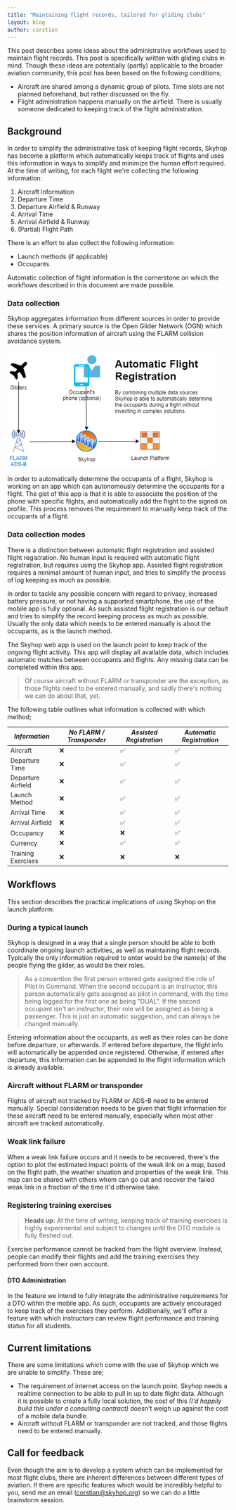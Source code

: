 ```yaml
---
title: "Maintaining flight records, tailored for gliding clubs"
layout: blog
author: corstian
---
```


This post describes some ideas about the administrative workflows used to maintain flight records. This post is specifically written with gliding clubs in mind. Though these ideas are potentially (partly) applicable to the broader aviation community, this post has been based on the following conditions;

<ul>
  <li>Aircraft are shared among a dynamic group of pilots. Time slots are not planned beforehand, but rather discussed on the fly.</li>
  <li>Flight administration happens manually on the airfield. There is usually someone dedicated to keeping track of the flight administration.</li>
</ul>


## Background
In order to simplify the administrative task of keeping flight records, Skyhop has become a platform which automatically keeps track of flights and uses this information in ways to simplify and minimize the human effort required. At the time of writing, for each flight we're collecting the following information:

1. Aircraft Information
2. Departure Time
3. Departure Airfield & Runway
4. Arrival Time
5. Arrival Airfield & Runway
6. (Partial) Flight Path

There is an effort to also collect the following information:

- Launch methods (if applicable)
- Occupants

Automatic collection of flight information is the cornerstone on which the workflows described in this document are made possible.

### Data collection

Skyhop aggregates information from different sources in order to provide these services. A primary source is the Open Glider Network (OGN) which shares the position information of aircraft using the FLARM collision avoidance system.

![](/assets/images/Skyhop_automatic_flight_registration.png)

In order to automatically determine the occupants of a flight, Skyhop is working on an app which can autonomously determine the occupants for a flight. The gist of this app is that it is able to associate the position of the phone with specific flights, and automatically add the flight to the signed on profile. This process removes the requirement to manually keep track of the occupants of a flight.


### Data collection modes

There is a distinction between automatic flight registration and assisted flight registration. No human input is required with automatic flight registration, but requires using the Skyhop app. Assisted flight registration requires a minimal amount of human input, and tries to simplify the process of log keeping as much as possible.

In order to tackle any possible concern with regard to privacy, increased battery pressure, or not having a supported smartphone, the use of the mobile app is fully optional. As such assisted flight registration is our default and tries to simplify the record keeping process as much as possible. Usually the only data which needs to be entered manually is about the occupants, as is the launch method.

The Skyhop web app is used on the launch point to keep track of the ongoing flight activity. This app will display all available data, which includes automatic matches between occupants and flights. Any missing data can be completed within this app.

> Of course aircraft without FLARM or transponder are the exception, as those flights need to be entered manually, and sadly there's nothing we can do about that, yet.

The following table outlines what information is collected with which method;

| *Information* | *No FLARM / Transponder* | *Assisted Registration* | *Automatic Registration* |
|-|-|-|-|
| Aircraft | ❌ | ✅ | ✅ |
| Departure Time | ❌ | ✅ | ✅ |
| Departure Airfield | ❌ | ✅ | ✅ |
| Launch Method | ❌ | ✅ | ✅ |
| Arrival Time | ❌ | ✅ | ✅ |
| Arrival Airfield | ❌ | ✅ | ✅ |
| Occupancy | ❌ | ❌ | ✅ |
| Currency | ❌ | ✅ | ✅ |
| Training Exercises | ❌ | ❌ | ❌ |

## Workflows
This section describes the practical implications of using Skyhop on the launch platform.

### During a typical launch

Skyhop is designed in a way that a single person should be able to both coordinate ongoing launch activities, as well as maintaining flight records. Typically the only information required to enter would be the name(s) of the people flying the glider, as would be their roles.

> As a convention the first person entered gets assigned the role of Pilot in Command. When the second occupant is an instructor, this person automatically gets assigned as pilot in command, with the time being logged for the first one as being "DUAL". If the second occupant isn't an instructor, their role will be assigned as being a passenger. This is just an automatic suggestion, and can always be changed manually.

Entering information about the occupants, as well as their roles can be done before departure, or afterwards. If entered before departure, the flight info will automatically be appended once registered. Otherwise, if entered after departure, this information can be appended to the flight information which is already available.

### Aircraft without FLARM or transponder

Flights of aircraft not tracked by FLARM or ADS-B need to be entered manually. Special consideration needs to be given that flight information for these aircraft need to be entered manually, especially when most other aircraft are tracked automatically.

### Weak link failure

When a weak link failure occurs and it needs to be recovered, there's the option to plot the estimated impact points of the weak link on a map, based on the flight path, the weather situation and properties of the weak link. This map can be shared with others whom can go out and recover the failed weak link in a fraction of the time it'd otherwise take.

### Registering training exercises

> **Heads up:**
> At the time of writing, keeping track of training exercises is highly experimental and subject to changes until the DTO module is fully fleshed out.

Exercise performance cannot be tracked from the flight overview. Instead, people can modify their flights and add the training exercises they performed from their own account.

#### DTO Administration

In the feature we intend to fully integrate the administrative requirements for a DTO within the mobile app. As such, occupants are actively encouraged to keep track of the exercises they perform. Additionally, we'll offer a feature with which instructors can review flight performance and training status for all students.

## Current limitations

There are some limitations which come with the use of Skyhop which we are unable to simplify. These are;

- The requirement of internet access on the launch point. Skyhop needs a realtime connection to be able to pull in up to date flight data. Although it is possible to create a fully local solution, the cost of this *(I'd happily build this under a consulting contract)* doesn't weigh up against the cost of a mobile data bundle.
- Aircraft without FLARM or transponder are not tracked, and those flights need to be entered manually.

## Call for feedback

Even though the aim is to develop a system which can be implemented for most flight clubs, there are inherent differences between different types of aviation. If there are specific features which would be incredibly helpful to you, send me an email ([corstian@skyhop.org](mailto:corstian@skyhop.org)) so we can do a little brainstorm session.